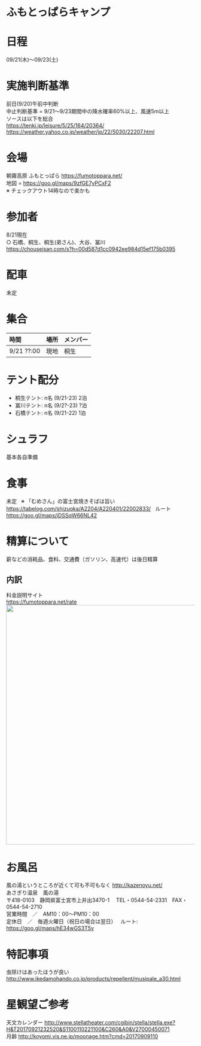 # ふもとっぱらキャンプ

# 日程
09/21(木)〜09/23(土) 

# 実施判断基準
前日(9/20)午前中判断   
中止判断基準 = 9/21〜9/23期間中の降水確率60%以上、風速5m以上  
ソースは以下を総合   
https://tenki.jp/leisure/5/25/164/20364/   
https://weather.yahoo.co.jp/weather/jp/22/5030/22207.html  

# 会場
朝霧高原 ふもとっぱら https://fumotoppara.net/  
地図 = https://goo.gl/maps/9zfGE7yPCxF2  
※ チェックアウト14時なので楽かも  

# 参加者
8/21現在  
○ 石橋、桐生、桐生(弟さん)、大谷、冨川  
https://chouseisan.com/s?h=00d587d1cc0942ee984d15ef175b0395  

# 配車
未定  


# 集合
|時間|場所|メンバー|
|:--|:--|:--|
|9/21 ??:00|現地|桐生| 

# テント配分
* 桐生テント: n名 (9/21-23) 2泊  
* 冨川テント: n名 (9/2?-23) ?泊   
* 石橋テント: n名 (9/21-22) 1泊  

# シュラフ
基本各自準備  

# 食事
未定  
※ 「むめさん」の富士宮焼きそばは旨い https://tabelog.com/shizuoka/A2204/A220401/22002833/  
ルート https://goo.gl/maps/iDSSqW66NL42  

# 精算について
薪などの消耗品、食料、交通費（ガソリン、高速代）は後日精算  

## 内訳
料金説明サイト  
https://fumotoppara.net/rate   
<img src="https://github.com/isaotomikawa/Camp170921/blob/master/fee.png?raw=true" width="640px">  

# お風呂
風の湯というところが近くて可も不可もなく http://kazenoyu.net/  
あさぎり温泉　風の湯  
〒418-0103　静岡県富士宮市上井出3470-1　 TEL・0544-54-2331　FAX・0544-54-2710  
営業時間　／　AM10：00～PM10：00  
定休日　／　毎週火曜日（祝日の場合は翌日）   
ルート: https://goo.gl/maps/hE34wGS3T5v  

# 特記事項
虫除けはあったほうが良い  
http://www.ikedamohando.co.jp/products/repellent/musipale_a30.html  

# 星観望ご参考
天文カレンダー http://www.stellatheater.com/cgibin/stella/stella.exe?H&T20170921232520&S1100110221100&C260&A0&V27000450071  
月齢 http://koyomi.vis.ne.jp/moonage.htm?cmd=20170909110  
